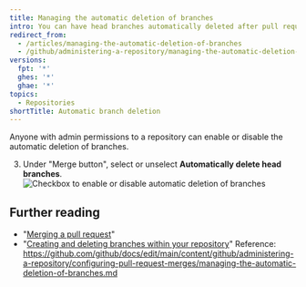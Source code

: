 ```yaml
---
title: Managing the automatic deletion of branches
intro: You can have head branches automatically deleted after pull requests are merged in your repository.
redirect_from:
  - /articles/managing-the-automatic-deletion-of-branches
  - /github/administering-a-repository/managing-the-automatic-deletion-of-branches
versions:
  fpt: '*'
  ghes: '*'
  ghae: '*'
topics:
  - Repositories
shortTitle: Automatic branch deletion
---
```

Anyone with admin permissions to a repository can enable or disable the automatic deletion of branches.

3. Under "Merge button", select or unselect **Automatically delete head branches**.
  ![Checkbox to enable or disable automatic deletion of branches](/assets/images/help/repository/automatically-delete-branches.png)

## Further reading
- "[Merging a pull request](/articles/merging-a-pull-request)"
- "[Creating and deleting branches within your repository](/articles/creating-and-deleting-branches-within-your-repository)"
Reference: https://github.com/github/docs/edit/main/content/github/administering-a-repository/configuring-pull-request-merges/managing-the-automatic-deletion-of-branches.md